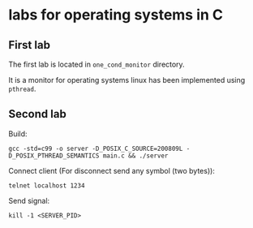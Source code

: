 # labs for operating systems in C

## First lab

The first lab is located in `one_cond_monitor` directory.

It is a monitor for operating systems linux has been implemented using `pthread`.

## Second lab

Build:

```
gcc -std=c99 -o server -D_POSIX_C_SOURCE=200809L -D_POSIX_PTHREAD_SEMANTICS main.c && ./server
```

Connect client (For disconnect send any symbol (two bytes)):

```
telnet localhost 1234
```


Send signal:

```
kill -1 <SERVER_PID>
```